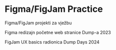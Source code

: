 # Figma/FigJam Practice
Figma/FigJam projekti za vježbu

Figma redizajn početne web stranice Dump-a 2023

FigJam UX basics radionica Dump Days 2024

